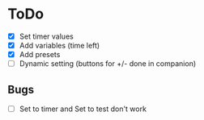 # ToDo

- [x] Set timer values
- [x] Add variables (time left)
- [x] Add presets
- [ ] Dynamic setting (buttons for +/- done in companion)

## Bugs

- [ ] Set to timer and Set to test don't work
